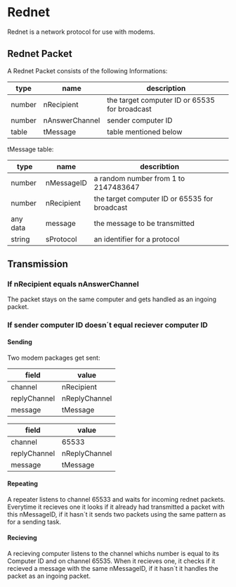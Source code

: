 # Rednet #

Rednet is a network protocol for use with modems.

## Rednet Packet ##

A Rednet Packet consists of the following Informations:

type    | name           | description
------- | -------------- | ---------------------------------------------
number  | nRecipient     | the target computer ID or 65535 for broadcast
number  | nAnswerChannel | sender computer ID
table   | tMessage       | table mentioned below

tMessage table:

type     | name       | describtion
-------- | ---------- | ---------------------------------------------
number   | nMessageID | a random number from 1 to 2147483647
number   | nRecipient | the target computer ID or 65535 for broadcast
any data | message    | the message to be transmitted
string   | sProtocol  | an identifier for a protocol

## Transmission ##

### If nRecipient equals nAnswerChannel ###

The packet stays on the same computer and gets handled as an ingoing packet.

### If sender computer ID doesn´t equal reciever computer ID ###

#### Sending ####

Two modem packages get sent:

field        | value
------------ | --------------------
channel      | nRecipient
replyChannel | nReplyChannel
message      | tMessage


field        | value
------------ | --------------------
channel      | 65533
replyChannel | nReplyChannel
message      | tMessage

#### Repeating ####

A repeater listens to channel 65533 and waits for incoming rednet packets. Everytime it recieves one it looks if it already had transmitted a packet with this nMessageID, if it hasn´t it sends two packets using the same pattern as for a sending task.

#### Recieving ####

A recieving computer listens to the channel whichs number is equal to its Computer ID and on channel 65535. When it recieves one, it checks if it recieved a message with the same nMessageID, if it hasn´t it handles the packet as an ingoing packet.
